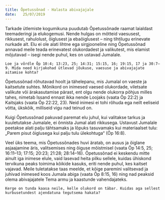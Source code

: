 ```yaml
---
title: Õpetussõnad - Halasta abivajajale
date:   25/07/2019
---
```


Tarkade ütlemiste kogumikuna puudutab Õpetussõnade raamat laialdast teemaderingi ja elukogemusi. Nende hulgas on mõtteid vaesusest, rikkusest, rahulolust, õiglusest ja ebaõiglusest – ning tihtilugu erinevate nurkade alt. Elu ei ole alati lihtne ega sirgjooneline ning Õpetussõnad annavad meile teada erinevatest olukordadest ja valikutest, mis elamist mõjutavad – isegi nende puhul, kes on ustavad Jumalale.

`Loe ja võrdle Õp 10:4; 13:23, 25; 14:31; 15:15, 16; 19:15, 17 ja 30:7–9. Mida need kirjakohad ütlevad jõukuse, vaesuse ja abivajajate aitamise kohta?`

Õpetussõnad rõhutavad hoolt ja tähelepanu, mis Jumalal on vaeste ja kaitsetute suhtes. Mõnikord on inimesed vaesed olukordade, viletsate valikute või ärakasutamise pärast, ent olgu nende olukorra põhjus milles tahes, nimetab Issand ennast ikka nende Loojaks (vaata Õp 22:2) ja Kaitsjaks (vaata Õp 22:22, 23). Neid inimesi ei tohi rõhuda ega neilt eeliseid võtta, ükskõik, milliseid vigu nad teinud on.

Kuigi Õpetussõnad pakuvad paremat elu juhul, kui valitakse tarkus ja kuuletutakse Jumalale, ei õnnista Jumal alati rikkusega. Ustavust Jumalale peetakse alati palju tähtsamaks ja lõpuks tasuvamaks kui materiaalset tulu: „Parem pisut õiglusega kui palju tulu ülekohtuga“ (Õp 16:8).

Veel üks teema, mis Õpetussõnades huvi äratab, on ausus ja õiglane asjaajamine äris, valitsemises ning õiguse mõistmisel (vaata Õp 14:5, 25; 16:11–13; 17:15; 20:23; 21:28; 28:14–16). Õpetussõnad ei keskendu mitte ainult iga inimese elule, vaid lasevad heita pilku sellele, kuidas ühiskond tervikuna peaks toimima kõikide kasuks, eriti nende puhul, kes kaitset vajavad. Meile tuletatakse taas meelde, et kõige paremini valitsevad ja juhivad inimesed koos Jumala abiga (vaata Õp 8:15, 16) ning nad peaksid olema abivajajatele Tema armu ja kaastunde vahendajateks.

`Kerge on tunda kaasa neile, kelle olukord on täbar. Kuidas aga sellest kurbusetundest ajendatuna tegutsema hakata?`